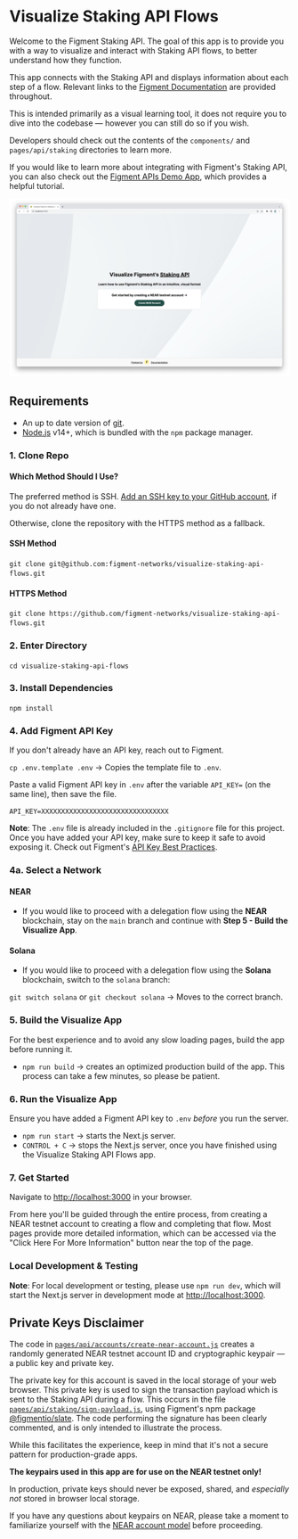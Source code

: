 # Visualize Staking API Flows

Welcome to the Figment Staking API. The goal of this app is to provide you with a way to visualize and interact with Staking API flows, to better understand how they function.

This app connects with the Staking API and displays information about each step of a flow. Relevant links to the [Figment Documentation](https://docs.figment.io) are provided throughout.

This is intended primarily as a visual learning tool, it does not require you to dive into the codebase &mdash; however you can still do so if you wish.

Developers should check out the contents of the `components/` and `pages/api/staking` directories to learn more.

If you would like to learn more about integrating with Figment's Staking API, you can also check out the [Figment APIs Demo App](https://github.com/figment-networks/figment-apis-demo-app), which provides a helpful tutorial.

<img width="1024" alt="screenshot" src="public/img/screenshot.png">

## Requirements

- An up to date version of [git](https://git-scm.com).
- [Node.js](https://nodejs.org/en/) v14+, which is bundled with the `npm` package manager.

### 1. Clone Repo

#### Which Method Should I Use?

The preferred method is SSH. [Add an SSH key to your GitHub account](https://docs.github.com/en/authentication/connecting-to-github-with-ssh/adding-a-new-ssh-key-to-your-github-account), if you do not already have one.

Otherwise, clone the repository with the HTTPS method as a fallback.

#### SSH Method

`git clone git@github.com:figment-networks/visualize-staking-api-flows.git`

#### HTTPS Method

`git clone https://github.com/figment-networks/visualize-staking-api-flows.git`

### 2. Enter Directory

`cd visualize-staking-api-flows`

### 3. Install Dependencies

`npm install`

### 4. Add Figment API Key

If you don't already have an API key, reach out to Figment.

`cp .env.template .env` &rarr; Copies the template file to `.env`.

Paste a valid Figment API key in `.env` after the variable `API_KEY=` (on the same line), then save the file.

```text
API_KEY=XXXXXXXXXXXXXXXXXXXXXXXXXXXXXXXX
```

**Note**: The `.env` file is already included in the `.gitignore` file for this project.
Once you have added your API key, make sure to keep it safe to avoid exposing it.
Check out Figment's [API Key Best Practices](https://docs.figment.io/guides/manage-and-secure-api-keys#api-key-best-practices).

### 4a. Select a Network

#### NEAR

- If you would like to proceed with a delegation flow using the **NEAR** blockchain, stay on the `main` branch and continue with **Step 5 - Build the Visualize App**.

#### Solana

- If you would like to proceed with a delegation flow using the **Solana** blockchain, switch to the `solana` branch:

`git switch solana` or `git checkout solana` &rarr; Moves to the correct branch.

### 5. Build the Visualize App

For the best experience and to avoid any slow loading pages, build the app before running it.

- `npm run build` &rarr; creates an optimized production build of the app. This process can take a few minutes, so please be patient.

### 6. Run the Visualize App

Ensure you have added a Figment API key to `.env` _before_ you run the server.

- `npm run start` &rarr; starts the Next.js server.
- `CONTROL + C` &rarr; stops the Next.js server, once you have finished using the Visualize Staking API Flows app.

### 7. Get Started

Navigate to [http://localhost:3000](http://localhost:3000) in your browser.

From here you'll be guided through the entire process, from creating a NEAR testnet account to creating a flow and completing that flow. Most pages provide more detailed information, which can be accessed via the "Click Here For More Information" button near the top of the page.

### Local Development & Testing

**Note**: For local development or testing, please use `npm run dev`, which will start the Next.js server in development mode at [http://localhost:3000](http://localhost:3000).

## Private Keys Disclaimer

The code in [`pages/api/accounts/create-near-account.js`](https://github.com/figment-networks/visualize-staking-api-flows/blob/main/pages/api/accounts/create-near-account.js) creates a randomly generated NEAR testnet account ID and cryptographic keypair &mdash; a public key and private key.

The private key for this account is saved in the local storage of your web browser. This private key is used to sign the transaction payload which is sent to the Staking API during a flow. This occurs in the file [`pages/api/staking/sign-payload.js`](https://github.com/figment-networks/visualize-staking-api-flows/blob/main/pages/api/staking/sign-payload.js), using Figment's npm package [@figmentio/slate](https://www.npmjs.com/package/@figmentio/slate). The code performing the signature has been clearly commented, and is only intended to illustrate the process.

While this facilitates the experience, keep in mind that it's not a secure pattern for production-grade apps.

**The keypairs used in this app are for use on the NEAR testnet only!**

In production, private keys should never be exposed, shared, and _especially not_ stored in browser local storage.

If you have any questions about keypairs on NEAR, please take a moment to familiarize yourself with the [NEAR account model](https://docs.near.org/concepts/basics/accounts/model) before proceeding.
